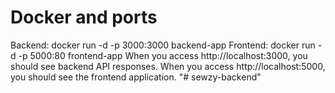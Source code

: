 # Docker and ports
Backend: docker run -d -p 3000:3000 backend-app
Frontend: docker run -d -p 5000:80 frontend-app
When you access http://localhost:3000, you should see backend API responses.
When you access http://localhost:5000, you should see the frontend application.
"# sewzy-backend" 
